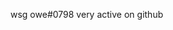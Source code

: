 wsg
owe#0798
very active on github
<!---
owe3/owe3 is a ✨ special ✨ repository because its `README.md` (this file) appears on your GitHub profile.
You can click the Preview link to take a look at your changes.
--->
